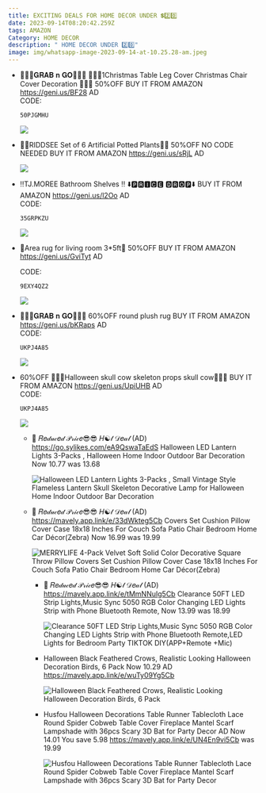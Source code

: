 ```yaml
---
title: EXCITING DEALS FOR HOME DECOR UNDER 💲2️⃣0️⃣
date: 2023-09-14T08:20:42.259Z
tags: AMAZON
Category: HOME DECOR
description: " HOME DECOR UNDER 2️⃣0️⃣"
image: img/whatsapp-image-2023-09-14-at-10.25.28-am.jpeg
---
```

* 🏃🏃‍♀️𝐆𝐑𝐀𝐁 𝐧 𝐆𝐎🏃‍♀️🏃
  🎄💺🎄1Christmas Table Leg Cover Christmas Chair Cover Decoration 🎄💺🎄
  50%OFF
  BUY IT FROM AMAZON 
  https://geni.us/BF28
  AD\
  CODE:<pre><code class="language-js" data-prismjs-copy="Click to Copy">50PJGMHU</code></pre>

  ![](img/whatsapp-image-2023-09-14-at-10.22.36-am.jpeg)
* 🌺🌸RIDDSEE Set of 6 Artificial Potted Plants🌺🌸
  50%OFF
  NO CODE NEEDED 
  BUY IT FROM AMAZON 
  https://geni.us/sRjL
  AD

  ![](img/whatsapp-image-2023-09-14-at-10.23.37-am.jpeg)
* ‼️TJ.MOREE Bathroom Shelves ‼️
  ⬇️🅿🆁🅸🅲🅴 🅳🆁🅾🅿⬇️
  BUY IT FROM AMAZON 
  https://geni.us/l2Oo
  AD\
  CODE:<pre><code class="language-js" data-prismjs-copy="Click to Copy">35GRPKZU</code></pre>

  ![](img/whatsapp-image-2023-09-14-at-10.22.21-am.jpeg)
* 🎀Area rug for living room 3*5ft🎀
  50%OFF
  BUY IT FROM AMAZON 
  https://geni.us/GviTyt
  AD

  CODE:<pre><code class="language-js" data-prismjs-copy="Click to Copy">9EXY4QZ2</code></pre>

  ![](img/whatsapp-image-2023-09-14-at-10.22.10-am.jpeg)
* 🏃🏃‍♀️𝐆𝐑𝐀𝐁 𝐧 𝐆𝐎🏃‍♀️🏃
  60%OFF
  round plush rug
  BUY IT FROM AMAZON 
  https://geni.us/bKRaps
  AD\
  CODE:<pre><code class="language-js" data-prismjs-copy="Click to Copy">UKPJ4A85</code></pre>

  ![](img/whatsapp-image-2023-09-14-at-10.23.48-am.jpeg)
* 60%OFF
  🐄👻🐄Halloween skull cow skeleton props skull cow🐄👻🐄
  BUY IT FROM AMAZON
  https://geni.us/UpiUHB
  AD\
  CODE:<pre><code class="language-js" data-prismjs-copy="Click to Copy">UKPJ4A85</code></pre>

  ![](img/whatsapp-image-2023-09-14-at-10.21.54-am.jpeg)

  * 🎀  𝑅𝑒𝒹𝓊𝒸𝑒𝒹 𝒫𝓇𝒾𝒸𝑒😎😎
    𝐻☯𝓉 𝒟𝑒𝒶𝓁  (AD) 
    https://go.sylikes.com/eA9QswaTaEdS
    Halloween LED Lantern Lights 3-Packs ,  Halloween Home Indoor Outdoor Bar Decoration
    Now 10.77
    was 13.68<!--StartFragment-->

    ![Halloween LED Lantern Lights 3-Packs ,  Small Vintage Style Flameless Lantern Skull Skeleton Decorative Lamp for Halloween Home Indoor Outdoor Bar Decoration](https://i5.walmartimages.com/seo/Halloween-LED-Lantern-Lights-3-Packs-Small-Vintage-Style-Flameless-Skull-Skeleton-Decorative-Lamp-Home-Indoor-Outdoor-Bar-Decoration_0cf96d94-2d9d-4e2d-8ff1-49ce1beea257.fcbb1316ec5387b77058ec979b30c5de.jpeg?odnHeight=2000&odnWidth=2000&odnBg=FFFFFF)

    <!--EndFragment-->
  * 🎀  𝑅𝑒𝒹𝓊𝒸𝑒𝒹 𝒫𝓇𝒾𝒸𝑒😎😎
    𝐻☯𝓉 𝒟𝑒𝒶𝓁  (AD) https://mavely.app.link/e/33dWkteg5Cb
    Covers Set Cushion Pillow Cover Case 18x18 Inches For Couch Sofa Patio Chair Bedroom Home Car Décor(Zebra)
    Now 16.99
    was 19.99

    ![MERRYLIFE 4-Pack Velvet Soft Solid Color Decorative Square Throw Pillow Covers Set Cushion Pillow Cover Case 18x18 Inches For Couch Sofa Patio Chair Bedroom Home Car Décor(Zebra)](https://i5.walmartimages.com/asr/0dad4825-c7f2-4a0c-a271-28fbe2763b15.0165d9c86822f55ba2b6cbec283ebdd9.jpeg?odnHeight=2000&odnWidth=2000&odnBg=FFFFFF)

    * 🎀  𝑅𝑒𝒹𝓊𝒸𝑒𝒹 𝒫𝓇𝒾𝒸𝑒😎😎
      𝐻☯𝓉 𝒟𝑒𝒶𝓁  (AD) 
      https://mavely.app.link/e/tMmNNuIg5Cb
      Clearance 50FT LED Strip Lights,Music Sync 5050 RGB Color Changing LED Lights Strip with Phone Bluetooth Remote,
      Now 13.99
      was 18.99<!--StartFragment-->

      ![Clearance 50FT LED Strip Lights,Music Sync 5050 RGB Color Changing LED Lights Strip with Phone Bluetooth Remote,LED Lights for Bedroom Party TIKTOK DIY(APP+Remote +Mic)](https://i5.walmartimages.com/seo/Clearance-50FT-LED-Strip-Lights-Music-Sync-5050-RGB-Color-Changing-Lights-Phone-Bluetooth-Remote-LED-Bedroom-Party-TIKTOK-DIY-APP-Remote-Mic_4b126ec6-0418-4376-9c04-9b42e2bb2a31.675521e099d8576f1bc19aeb7d6931f5.jpeg?odnHeight=2000&odnWidth=2000&odnBg=FFFFFF)

      <!--EndFragment-->
    * Halloween Black Feathered Crows, Realistic Looking Halloween Decoration Birds, 6 Pack Now 10.29 AD https://mavely.app.link/e/wuTy09Yg5Cb <!--StartFragment-->

      ![Halloween Black Feathered Crows, Realistic Looking Halloween Decoration Birds, 6 Pack](https://i5.walmartimages.com/seo/Halloween-Black-Feathered-Crows-Realistic-Looking-Halloween-Decoration-Birds-6-Pack_aec74441-7608-445f-a306-a73f00745ec2.19f2ba831c0cff1eb49b1d8b7ac14a44.jpeg?odnHeight=2000&odnWidth=2000&odnBg=FFFFFF)

      <!--EndFragment-->
    * Husfou Halloween Decorations Table Runner Tablecloth Lace Round Spider Cobweb Table Cover Fireplace Mantel Scarf Lampshade with 36pcs Scary 3D Bat for Party Decor AD Now 14.01
      You save 5.98 https://mavely.app.link/e/UN4En9vi5Cb
      was 19.99<!--StartFragment--> 

      ![Husfou Halloween Decorations Table Runner Tablecloth Lace Round Spider Cobweb Table Cover Fireplace Mantel Scarf Lampshade with 36pcs Scary 3D Bat for Party Decor](https://i5.walmartimages.com/seo/Husfou-Halloween-Decorations-Table-Runner-Tablecloth-Lace-Round-Spider-Cobweb-Cover-Fireplace-Mantel-Scarf-Lampshade-36pcs-Scary-3D-Bat-Party-Decor_881386c2-95f7-4b72-a887-ef352dab5e76.3c8ca8095255e48c921613dc927ed210.jpeg?odnHeight=2000&odnWidth=2000&odnBg=FFFFFF)

      <!--EndFragment-->
